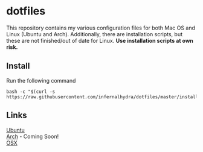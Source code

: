 # dotfiles
This repository contains my various configuration files for both Mac OS and Linux (Ubuntu and Arch).  Additionally, there are installation scripts, but these are not finished/out of date for Linux.  **Use installation scripts at own risk.**

## Install
Run the following command
```
bash -c "$(curl -s https://raw.githubusercontent.com/infernalhydra/dotfiles/master/install.sh)"
```

## Links
[Ubuntu](./scripts/Ubuntu/README.md)  
[Arch]() - Coming Soon!  
[OSX](./scripts/OSX/README.md)  


